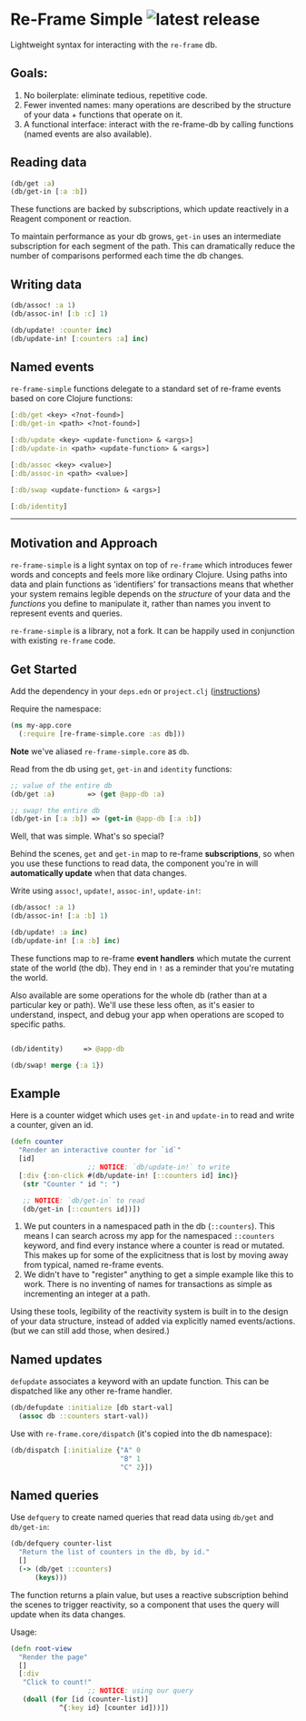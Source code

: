 # Re-Frame Simple ![latest release](https://img.shields.io/clojars/v/mhuebert/re-frame-simple.svg?color=%23309631&label=release)

Lightweight syntax for interacting with the `re-frame` db.

## Goals:

1. No boilerplate: eliminate tedious, repetitive code.
2. Fewer invented names: many operations are described by the structure of your data + functions that operate on it.
3. A functional interface: interact with the re-frame-db by calling functions (named events are also available).

## Reading data

```clj
(db/get :a)
(db/get-in [:a :b])
```

These functions are backed by subscriptions, which update reactively in a Reagent component or reaction.

To maintain performance as your db grows, `get-in` uses an intermediate subscription for each segment of the path. This can dramatically reduce the number of comparisons performed each time the db changes.

## Writing data

```clj
(db/assoc! :a 1)
(db/assoc-in! [:b :c] 1)

(db/update! :counter inc)
(db/update-in! [:counters :a] inc)
```

## Named events

`re-frame-simple` functions delegate to a standard set of re-frame events based on core Clojure functions:

```clj
[:db/get <key> <?not-found>]
[:db/get-in <path> <?not-found>]

[:db/update <key> <update-function> & <args>]
[:db/update-in <path> <update-function> & <args>]

[:db/assoc <key> <value>]
[:db/assoc-in <path> <value>]

[:db/swap <update-function> & <args>]

[:db/identity]
```

----

## Motivation and Approach

`re-frame-simple` is a light syntax on top of `re-frame` which introduces fewer words and concepts and feels more like ordinary Clojure. Using paths into data and plain functions as 'identifiers' for transactions means that whether your system remains legible depends on the _structure_ of your data and the _functions_ you define to manipulate it, rather than names you invent to represent events and queries.

`re-frame-simple` is a library, not a fork. It can be happily used in conjunction with existing `re-frame` code.

## Get Started

Add the dependency in your `deps.edn` or `project.clj` ([instructions](https://clojars.org/mhuebert/re-frame-simple))

Require the namespace:

```clj
(ns my-app.core
  (:require [re-frame-simple.core :as db]))
```

**Note** we've aliased `re-frame-simple.core` as `db`.

Read from the db using `get`, `get-in` and `identity` functions:

```clj
;; value of the entire db
(db/get :a)        => (get @app-db :a)

;; swap! the entire db
(db/get-in [:a :b]) => (get-in @app-db [:a :b])
```

Well, that was simple. What's so special?

Behind the scenes, `get` and `get-in` map to re-frame **subscriptions**, so when you use these functions to read data, the component you're in will **automatically update** when that data changes.


Write using `assoc!`, `update!`, `assoc-in!`, `update-in!`:


```clj
(db/assoc! :a 1)
(db/assoc-in! [:a :b] 1)

(db/update! :a inc)
(db/update-in! [:a :b] inc)
```

These functions map to re-frame **event handlers** which mutate the current state of the world (the db). They end in `!` as a reminder that you're mutating the world.

Also available are some operations for the whole db (rather than at a particular key or path). We'll use these less often, as it's easier to understand, inspect, and debug your app when operations are scoped to specific paths.

```clj

(db/identity)     => @app-db

(db/swap! merge {:a 1})
```


## Example

Here is a counter widget which uses `get-in` and `update-in` to read and write a counter, given an id.

```clj
(defn counter
  "Render an interactive counter for `id`"
  [id]
                   ;; NOTICE: `db/update-in!` to write
  [:div {:on-click #(db/update-in! [::counters id] inc)}
   (str "Counter " id ": ")

   ;; NOTICE: `db/get-in` to read
   (db/get-in [::counters id])])
```

1. We put counters in a namespaced path in the db (`::counters`). This means I can search across my app for the namespaced `::counters` keyword, and find every instance where a counter is read or mutated. This makes up for some of the explicitness that is lost by moving away from typical, named re-frame events.
2. We didn't have to "register" anything to get a simple example like this to work. There is no inventing of names for transactions as simple as incrementing an integer at a path.

Using these tools, legibility of the reactivity system is built in to the design of your data structure, instead of added via explicitly named events/actions. (but we can still add those, when desired.)


## Named updates

`defupdate` associates a keyword with an update function. This can be dispatched like any other re-frame handler.

```clj
(db/defupdate :initialize [db start-val]
  (assoc db ::counters start-val))
```

Use with `re-frame.core/dispatch` (it's copied into the db namespace):

```clj
(db/dispatch [:initialize {"A" 0
                           "B" 1
                           "C" 2}])
```

## Named queries

Use `defquery` to create named queries that read data using `db/get` and `db/get-in`:

```clj
(db/defquery counter-list
  "Return the list of counters in the db, by id."
  []
  (-> (db/get ::counters)
      (keys)))
```

The function returns a plain value, but uses a reactive subscription behind the scenes
to trigger reactivity, so a component that uses the query will update when its data changes.

Usage:

```clj
(defn root-view
  "Render the page"
  []
  [:div
   "Click to count!"
                   ;; NOTICE: using our query
   (doall (for [id (counter-list)]
            ^{:key id} [counter id]))])
```